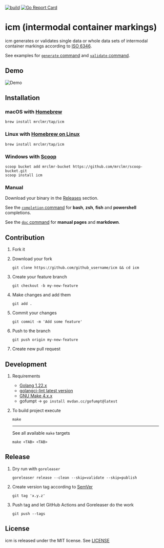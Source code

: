 [![build](https://github.com/mrclmr/icm/actions/workflows/build.yml/badge.svg)](https://github.com/mrclmr/icm/actions/workflows/build.yml)  [![Go Report Card](https://goreportcard.com/badge/github.com/mrclmr/icm)](https://goreportcard.com/report/github.com/mrclmr/icm)

# icm (intermodal container markings)

icm generates or validates single data or whole data sets of intermodal container markings according to [ISO 6346](https://en.wikipedia.org/wiki/ISO_6346).

See examples for [`generate` command](docs/icm_generate.md#examples) and [`validate` command](docs/icm_validate.md#examples).

## Demo

![Demo](docs/gif/demo.gif)

## Installation

### macOS with [Homebrew](https://brew.sh)

```
brew install mrclmr/tap/icm
```

### Linux with [Homebrew on Linux](https://docs.brew.sh/Homebrew-on-Linux)

```
brew install mrclmr/tap/icm
```

### Windows with [Scoop](https://scoop.sh)

```
scoop bucket add mrclmr-bucket https://github.com/mrclmr/scoop-bucket.git
scoop install icm
```

### Manual

Download your binary in the [Releases](https://github.com/mrclmr/icm/releases) section.

See the [`completion` command](docs/icm_completion.md) for **bash**, **zsh**, **fish** and **powershell** completions.

See the [`doc` command](docs/icm_doc.md) for **manual pages** and **markdown**.

## Contribution

1. Fork it

2. Download your fork
    ```
    git clone https://github.com/github_username/icm && cd icm
    ```

3. Create your feature branch
    ```
    git checkout -b my-new-feature
    ```

4. Make changes and add them
    ```
    git add .
    ```

5. Commit your changes
    ```
    git commit -m 'Add some feature'
    ```

6. Push to the branch
    ```
    git push origin my-new-feature
    ```

7. Create new pull request

## Development

1. Requirements
    * [Golang 1.22.x](https://golang.org/doc/install)
    * [golangci-lint latest version](https://github.com/golangci/golangci-lint#install)
    * [GNU Make 4.x.x](https://www.gnu.org/software/make/)
    * gofumpt -> `go install mvdan.cc/gofumpt@latest`

2. To build project execute
    ```
    make
    ```

    ---
    See all available `make` targets

    ```
    make <TAB> <TAB>
    ```

## Release

1. Dry run with `goreleaser`
    ```
    goreleaser release --clean --skip=validate --skip=publish
    ```

2. Create version tag according to [SemVer](https://semver.org)
    ```
    git tag 'x.y.z'
    ```

3. Push tag and let GitHub Actions and Goreleaser do the work
    ```
    git push --tags
    ```

## License

icm is released under the MIT license. See [LICENSE](https://github.com/mrclmr/icm/blob/master/LICENSE)
